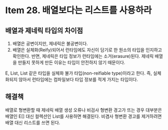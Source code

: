 # Item 28. 배열보다는 리스트를 사용하라
## 배열과 제네릭 타입의 차이점
1. 배열은 공변이지만, 제네릭은 불공변이다.
2. 배열은 실체화(Reify)되어서 런타임에도 자신이 담기로 한 원소의 타입을 인지하고 확인한다. 반면, 제네릭은 타입 정보가 런타임에는 소거(erasure)된다.
제네릭 배열을 만들지 못하게 만든 이유는 타입이 안전하지 않기 때문이다.

E, List<E>, List<String> 같은 타입을 실체화 불가 타입(non-reifiable type)이라고 한다. 즉, 실체화되지 않아서 런타임에는 컴파일보다 타입 정보를 적게 가지는 타입이다.

## 해결책
배열로 형변환할 때 제네릭 배열 생성 오류나 비검사 형변환 경고가 뜨는 경우 대부분은 배열인 E[] 대신 컬렉션인 List<E>를 사용하면 해결된다.
비겸사 형변환 경고를 제거하려면 배열 대신 리스트를 쓰면 된다.
